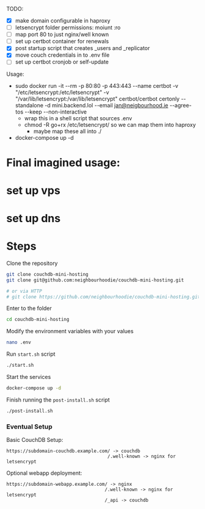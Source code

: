 TODO:
- [x] make domain configurable in haproxy
- [ ] letsencrypt folder permissions: moiunt :ro
- [ ] map port 80 to just nginx/well known
- [ ] set up certbot container for renewals
- [x] post startup script that creates _users and _replicator
- [x] move couch credentials in to .env file
- [ ] set up certbot cronjob or self-update

Usage:
- sudo docker run -it --rm  -p 80:80 -p 443:443 --name certbot             -v "/etc/letsencrypt:/etc/letsencrypt"             -v "/var/lib/letsencrypt:/var/lib/letsencrypt"             certbot/certbot certonly --standalone -d mini.backend.lol --email jan@neigbourhood.ie --agree-tos --keep --non-interactive
  - wrap this in a shell script that sources .env
  - chmod -R go+rx /etc/letsencrypt/ so we can map them into haproxy
    - maybe map these all into ./
- docker-compose up -d

# Final imagined usage:

# set up vps

# set up dns

# Steps

Clone the repository
```sh
git clone couchdb-mini-hosting
git clone git@github.com:neighbourhoodie/couchdb-mini-hosting.git

# or via HTTP
# git clone https://github.com/neighbourhoodie/couchdb-mini-hosting.git
```

Enter to the folder
```sh
cd couchdb-mini-hosting
```

Modify the environment variables with your values
```sh
nano .env
```

Run `start.sh` script
```sh
./start.sh
```

Start the services
```sh
docker-compose up -d
```

Finish running the `post-install.sh` script
```sh
./post-install.sh
```


### Eventual Setup

Basic CouchDB Setup:
```
https://subdomain-couchdb.example.com/ -> couchdb
                                     /.well-known -> nginx for letsencrypt
```

Optional webapp deployment:

```
https://subdomain-webapp.example.com/ -> nginx
                                    /.well-known -> nginx for letsencrypt
                                    /_api -> couchdb
```

